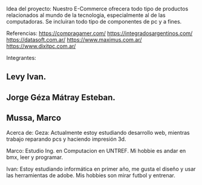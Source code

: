 Idea del proyecto:
Nuestro E-Commerce ofrecera todo tipo de productos relacionados al mundo de la tecnologia, especialmente al de las computadoras. Se incluiran todo tipo de componentes de pc y a fines.

Referencias:
https://compragamer.com/
https://integradosargentinos.com/
https://datasoft.com.ar/
https://www.maximus.com.ar/
https://www.dixitpc.com.ar/

Integrantes:
## Levy Ivan. 
## Jorge Géza Mátray Esteban. 
## Mussa, Marco

Acerca de: 
Geza: Actualmente estoy estudiando desarrollo web, mientras trabajo reparando pcs y haciendo impresión 3d. 

Marco: Estudio Ing. en Computacion en UNTREF. Mi hobbie es andar en bmx, leer y programar.

Ivan: Estoy estudiando informática en primer año, me gusta el diseño y usar las herramientas de adobe. Mis hobbies son mirar futbol y entrenar. 
